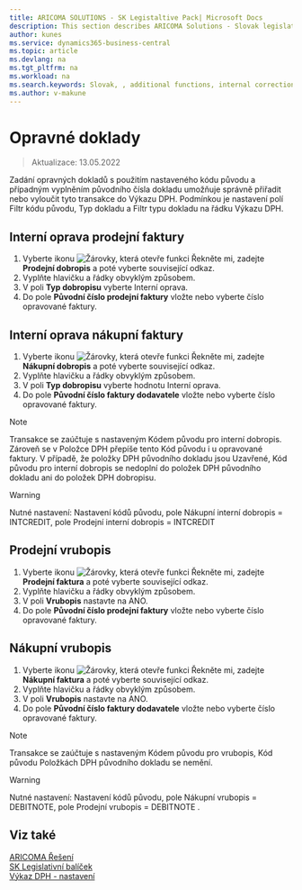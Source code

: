 ```yaml
---
title: ARICOMA SOLUTIONS - SK Legistaltive Pack| Microsoft Docs
description: This section describes ARICOMA Solutions - Slovak legislation
author: kunes
ms.service: dynamics365-business-central
ms.topic: article
ms.devlang: na
ms.tgt_pltfrm: na
ms.workload: na
ms.search.keywords: Slovak, , additional functions, internal correction, debit memo, credit memo
ms.author: v-makune
---
```

# Opravné doklady
> Aktualizace: 13.05.2022

Zadání opravných dokladů s použitím nastaveného kódu původu a případným vyplněním původního čísla dokladu umožňuje správně přiřadit nebo vyloučit tyto transakce do Výkazu DPH. Podmínkou je nastavení polí Filtr kódu původu, Typ dokladu a Filtr typu dokladu na řádku Výkazu DPH.

## Interní oprava prodejní faktury

1. Vyberte ikonu ![Žárovky, která otevře funkci Řekněte mi](media/ui-search/search_small.png "Řekněte mi, co chcete dělat"), zadejte **Prodejní dobropis** a poté vyberte související odkaz.
2. Vyplňte hlavičku a řádky obvyklým způsobem.
3. V poli **Typ dobropisu** vyberte Interní oprava.
4. Do pole **Původní číslo prodejní faktury** vložte nebo vyberte číslo opravované faktury.

 

## Interní oprava nákupní faktury

1. Vyberte ikonu ![Žárovky, která otevře funkci Řekněte mi](media/ui-search/search_small.png "Řekněte mi, co chcete dělat"), zadejte **Nákupní dobropis** a poté vyberte související odkaz.
2. Vyplňte hlavičku a řádky obvyklým způsobem.
3. V poli **Typ dobropisu** vyberte hodnotu Interní oprava.
4. Do pole **Původní číslo faktury dodavatele** vložte nebo vyberte číslo opravované faktury.

> [!NOTE]
> Transakce se zaúčtuje s nastaveným Kódem původu pro interní dobropis. Zároveň se v Položce DPH přepíše tento Kód původu i u opravované faktury.
>V případě, že položky DPH původního dokladu jsou Uzavřené, Kód původu pro interní dobropis se nedoplní do položek DPH původního dokladu ani do položek DPH dobropisu.

> [!WARNING]
> Nutné nastavení: Nastavení kódů původu, pole Nákupní interní dobropis = INTCREDIT, pole Prodejní interní dobropis = INTCREDIT  

## Prodejní vrubopis
1. Vyberte ikonu ![Žárovky, která otevře funkci Řekněte mi](media/ui-search/search_small.png "Řekněte mi, co chcete dělat"), zadejte **Prodejní faktura** a poté vyberte související odkaz.
2. Vyplňte hlavičku a řádky obvyklým způsobem.
3. V poli **Vrubopis** nastavte na ANO.
4. Do pole **Původní číslo prodejní faktury** vložte nebo vyberte číslo opravované faktury.

## Nákupní vrubopis
1. Vyberte ikonu ![Žárovky, která otevře funkci Řekněte mi](media/ui-search/search_small.png "Řekněte mi, co chcete dělat"), zadejte **Nákupní faktura** a poté vyberte související odkaz.
2. Vyplňte hlavičku a řádky obvyklým způsobem.
3. V poli **Vrubopis** nastavte na ANO.
4. Do pole **Původní číslo faktury dodavatele** vložte nebo vyberte číslo opravované faktury.

> [!NOTE]
> Transakce se zaúčtuje s nastaveným Kódem původu pro vrubopis, Kód původu Položkách DPH původního dokladu se nemění.

> [!WARNING]
> Nutné nastavení: Nastavení kódů původu, pole Nákupní vrubopis = DEBITNOTE, pole Prodejní vrubopis = DEBITNOTE .

## Viz také

[ARICOMA Řešení](solutions.md)  
[SK Legislativní balíček](sk-legislative-pack.md)  
[Výkaz DPH - nastavení](sk-vat-statement-setup.md)
